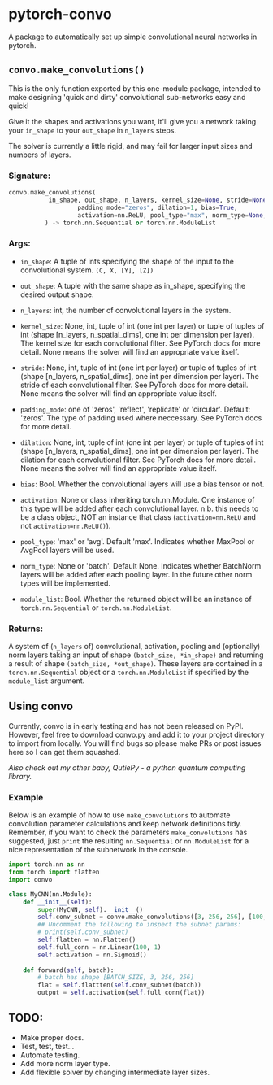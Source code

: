 # pytorch-convo
 A package to automatically set up simple convolutional neural networks in pytorch.
 
## `convo.make_convolutions()`

This is the only function exported by this one-module package, intended to make designing 'quick and dirty'
convolutional sub-networks easy and quick!

Give it the shapes and activations you want, it'll give you a network taking your `in_shape` to your `out_shape`
in `n_layers` steps.

The solver is currently a little rigid, and may fail for larger input sizes and numbers of layers.

### Signature:
```python
convo.make_convolutions(
		   in_shape, out_shape, n_layers, kernel_size=None, stride=None,
                   padding_mode="zeros", dilation=1, bias=True, 
                   activation=nn.ReLU, pool_type="max", norm_type=None, module_list=False
		  ) -> torch.nn.Sequential or torch.nn.ModuleList
```

### Args:

- `in_shape`: A tuple of ints specifying the shape of the input to the convolutional
system. `(C, X, [Y], [Z])`

- `out_shape`: A tuple with the same shape as in_shape, specifying the desired
output shape. 

- `n_layers`: int, the number of convolutional layers in the system.

- `kernel_size`: None, int, tuple of int (one int per layer) or tuple of tuples of int
 (shape \[n_layers, n_spatial_dims], one int per dimension per layer). The kernel size
 for each convolutional filter. See PyTorch docs for more detail. None means the solver will
 find an appropriate value itself.
 
- `stride`: None, int, tuple of int (one int per layer) or tuple of tuples of int
 (shape \[n_layers, n_spatial_dims], one int per dimension per layer). The stride
 of each convolutional filter. See PyTorch docs for more detail. None means the solver will
 find an appropriate value itself.
 
- `padding_mode`: one of 'zeros', 'reflect', 'replicate' or 'circular'. Default: 'zeros'.
	The type of padding used where neccessary. See PyTorch docs for more detail.
	
- `dilation`: None, int, tuple of int (one int per layer) or tuple of tuples of int
 (shape \[n_layers, n_spatial_dims], one int per dimension per layer). The dilation for each 
 convolutional filter. See PyTorch docs for more detail. None means the solver will
 find an appropriate value itself.
 
- `bias`: Bool. Whether the convolutional layers will use a bias tensor or not.

- `activation`: None or class inheriting torch.nn.Module. One instance of this type will be 
added after each convolutional layer. n.b. this needs to be a class object, NOT an instance
that class (`activation=nn.ReLU` and not `activation=nn.ReLU()`).

- `pool_type`: 'max' or 'avg'. Default 'max'. Indicates whether MaxPool or AvgPool layers will be used.

- `norm_type`: None or 'batch'. Default None. Indicates whether BatchNorm layers will be added after
each pooling layer. In the future other norm types will be implemented.

- `module_list`: Bool. Whether the returned object will be an instance of `torch.nn.Sequential`
or `torch.nn.ModuleList`.

### Returns:

A system of (`n_layers` of) convolutional, activation, pooling and (optionally) norm layers 
taking an input of shape `(batch_size, *in_shape)` and returning a result of shape `(batch_size, *out_shape)`.
These layers are contained in a `torch.nn.Sequential` object or a `torch.nn.ModuleList` if specified by the
`module_list` argument.

## Using convo

Currently, convo is in early testing and has not been released on PyPI. However, feel free to download convo.py
and add it to your project directory to import from locally. You will find bugs so please make PRs or post issues
here so I can get them squashed.

*Also check out my other baby, QutiePy - a python quantum computing library.*

### Example

Below is an example of how to use `make_convolutions` to automate convolution parameter calculations and
keep network definitions tidy. Remember, if you want to check the parameters `make_convolutions` has suggested,
just `print` the resulting `nn.Sequential` or `nn.ModuleList` for a nice representation of the subnetwork in the console.

```python
import torch.nn as nn
from torch import flatten
import convo

class MyCNN(nn.Module):
	def __init__(self):
		super(MyCNN, self).__init__()
		self.conv_subnet = convo.make_convolutions([3, 256, 256], [100, 1, 1], 3)
		## Uncomment the following to inspect the subnet params:
		# print(self.conv_subnet)
		self.flatten = nn.Flatten()
		self.full_conn = nn.Linear(100, 1)
		self.activation = nn.Sigmoid()
	
	def forward(self, batch):
		# batch has shape [BATCH_SIZE, 3, 256, 256]
		flat = self.flattten(self.conv_subnet(batch))
		output = self.activation(self.full_conn(flat))
```

## TODO:

- Make proper docs.
- Test, test, test...
- Automate testing.
- Add more norm layer type.
- Add flexible solver by changing intermediate layer sizes.

